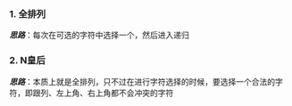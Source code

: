 ### 1. 全排列
***思路***：每次在可选的字符中选择一个，然后进入递归

### 2. N皇后
***思路***：本质上就是全排列，只不过在进行字符选择的时候，要选择一个合法的字符，即跟列、左上角、右上角都不会冲突的字符


